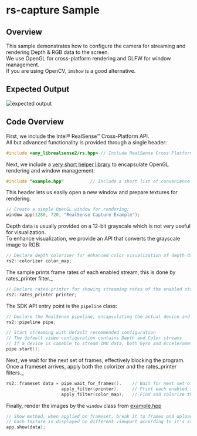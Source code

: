 # rs-capture Sample

## Overview

This sample demonstrates how to configure the camera for streaming and rendering Depth & RGB data to the screen.  
We use OpenGL for cross-platform rendering and GLFW for window management.  
If you are using OpenCV, `imshow` is a good alternative. 

## Expected Output
![expected output](https://raw.githubusercontent.com/wiki/IntelRealSense/librealsense/res/capture-expected.png)

## Code Overview 

First, we include the Intel® RealSense™ Cross-Platform API.  
All but advanced functionality is provided through a single header:
```cpp
#include <any_librealsense2/rs.hpp> // Include RealSense Cross Platform API
```

Next, we include a [very short helper library](../example.hpp) to encapsulate OpenGL rendering and window management:
```cpp
#include "example.hpp"          // Include a short list of convenience functions for rendering
```

This header lets us easily open a new window and prepare textures for rendering.  
```cpp
// Create a simple OpenGL window for rendering:
window app(1280, 720, "RealSense Capture Example");
```

Depth data is usually provided on a 12-bit grayscale which is not very useful for visualization.  
To enhance visualization, we provide an API that converts the grayscale image to RGB:
```cpp
// Declare depth colorizer for enhanced color visualization of depth data
rs2::colorizer color_map; 
```

The sample prints frame rates of each enabled stream, this is done by rates_printer filter._
```cpp
// Declare rates printer for showing streaming rates of the enabled streams.
rs2::rates_printer printer;
```

The SDK API entry point is the `pipeline` class:
```cpp
// Declare the RealSense pipeline, encapsulating the actual device and sensors
rs2::pipeline pipe;

// Start streaming with default recommended configuration
// The default video configuration contains Depth and Color streams
// If a device is capable to stream IMU data, both Gyro and Accelerometer are enabled by default 
pipe.start(); 
```

Next, we wait for the next set of frames, effectively blocking the program.
Once a frameset arrives, apply both the colorizer and the rates_printer filters._
```cpp
rs2::frameset data = pipe.wait_for_frames().    // Wait for next set of frames from the camera
                     apply_filter(printer).     // Print each enabled stream frame rate
                     apply_filter(color_map);   // Find and colorize the depth data
```

Finally, render the images by the `window` class from [example.hpp](../example.hpp)
```cpp
// Show method, when applied on frameset, break it to frames and upload each frame into a gl textures
// Each texture is displayed on different viewport according to it's stream unique id
app.show(data);
```
